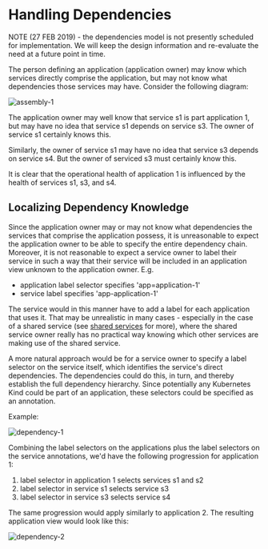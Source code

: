 # Handling Dependencies 


NOTE (27 FEB 2019) - the dependencies model is not presently scheduled for implementation.  We will keep the design information and re-evaluate the need at a future point in time. 

The person defining an application (application owner) may know which services directly comprise the application, but
may not know what dependencies those services may have.  Consider the following diagram: 

![assembly-1](https://github.com/kappnav/design/blob/master/images/assembly-1.png)

The application owner may well know that service s1 is part application 1,  but may have no idea that service s1 depends 
on service s3.  The owner of service s1 certainly knows this.  

Similarly, the owner of service s1 may have no idea that service s3 depends on service s4.  But the owner of serviced s3 must 
certainly know this. 

It is clear that the operational health of application 1 is influenced by the health of services s1, s3, and s4.  

## Localizing Dependency Knowledge 

Since the application owner may or may not know what dependencies the services that comprise the application possess, it is unreasonable to expect the application owner to be able to specify the entire dependency chain. Moreover, it is not reasonable to expect a service owner to label their service in such a way that their service will be included in an application view unknown to the application owner.  E.g.

- application label selector specifies 'app=application-1'
- service label specifies 'app-application-1'

The service would in this manner have to add a label for each application that uses it.  That may be unrealistic in many cases - especially in the case of a shared service (see [shared services](https://github.com/kappnav/design/blob/master/shared-services.md) for more), where the shared service owner really has no practical way knowing which other services are making use of the shared service. 

A more natural approach would be for a service owner to specify a label selector on the service itself, which identifies the service's direct dependencies. The dependencies could do this, in turn, and thereby establish the full dependency hierarchy.  Since potentially any Kubernetes Kind could be part of an application, these selectors could be specified as an annotation.   

Example: 

![dependency-1](https://github.com/kappnav/design/blob/master/images/dependency-1.png)

Combining the label selectors on the applications plus the label selectors on the service annotations, we'd have the following progression for application 1: 

1. label selector in application 1 selects services s1 and s2
1. label selector in service s1 selects service s3 
1. label selector in service s3 selects service s4

The same progression would apply similarly to application 2.  The resulting application view would look like this: 

![dependency-2](https://github.com/kappnav/design/blob/master/images/dependency-2.png)
